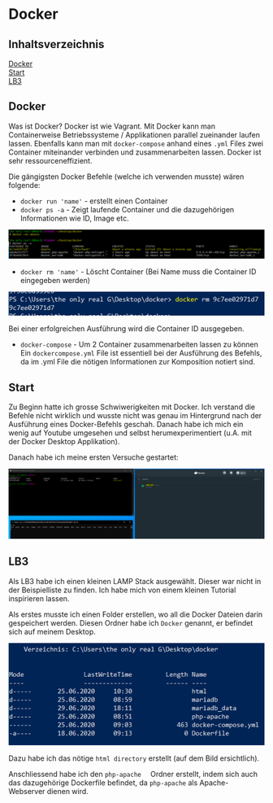 # Docker

## Inhaltsverzeichnis

[Docker](#docker)  
[Start](#start)  
[LB3](#LB3)  


<a name="Docker"/>
<a name="start"/>
<a name="LB3"/>

## Docker
Was ist Docker?
Docker ist wie Vagrant. Mit Docker kann man Containerweise Betriebssysteme / Applikationen parallel zueinander laufen lassen. Ebenfalls kann man mit `docker-compose` anhand eines `.yml` Files zwei Container miteinander verbinden und zusammenarbeiten lassen. Docker ist sehr ressourceneffizient.

Die gängigsten Docker Befehle (welche ich verwenden musste) wären folgende:

- `docker run 'name'` - erstellt einen Container
- `docker ps -a` - Zeigt laufende Container und die dazugehörigen Informationen wie ID, Image etc.

![no](https://github.com/dorian1142/M300.3/blob/master/dockerrun.PNG)

- `docker rm 'name'` - Löscht Container (Bei Name muss die Container ID eingegeben werden)

![no](https://github.com/dorian1142/M300.3/blob/master/dockerrm.PNG)

Bei einer erfolgreichen Ausführung wird die Container ID ausgegeben.

- `docker-compose` - Um 2 Container zusammenarbeiten lassen zu können
Ein `dockercompose.yml` File ist essentiell bei der Ausführung des Befehls, da im .yml File die nötigen Informationen zur Komposition notiert sind.

## Start
Zu Beginn hatte ich grosse Schwiwerigkeiten mit Docker. Ich verstand die Befehle nicht wirklich und wusste nicht was genau im Hintergrund nach der Ausführung eines Docker-Befehls geschah. Danach habe ich mich ein wenig auf Youtube umgesehen und selbst herumexperimentiert (u.A. mit der Docker Desktop Applikation).

Danach habe ich meine ersten Versuche gestartet:

![no](https://github.com/dorian1142/M300.3/blob/master/dockerfirsttry.PNG)

## LB3
Als LB3 habe ich einen kleinen LAMP Stack ausgewählt. Dieser war nicht in der Beispielliste zu finden. Ich habe mich von einem kleinen Tutorial inspirieren lassen.

Als erstes musste ich einen Folder erstellen, wo all die Docker Dateien darin gespeichert werden. Diesen Ordner habe ich `Docker` genannt, er befindet sich auf meinem Desktop.

![no](https://github.com/dorian1142/M300.3/blob/master/dockerinhalt.PNG)

Dazu habe ich das nötige `html directory` erstellt (auf dem Bild ersichtlich). 

Anschliessend habe ich den `php-apache  ` Ordner erstellt, indem sich auch das dazugehörige Dockerfile befindet, da `php-apache` als Apache-Webserver dienen wird.